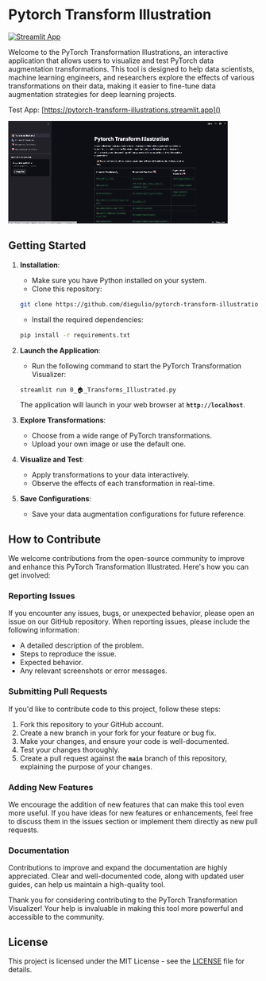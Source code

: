 # Pytorch Transform Illustration

[![Streamlit App](https://static.streamlit.io/badges/streamlit_badge_black_white.svg)](https://pytorch-transform-illustrations.streamlit.app)

Welcome to the PyTorch Transformation Illustrations, an interactive application that allows users to visualize and test PyTorch data augmentation transformations. This tool is designed to help data scientists, machine learning engineers, and researchers explore the effects of various transformations on their data, making it easier to fine-tune data augmentation strategies for deep learning projects.

Test App: [https://pytorch-transform-illustrations.streamlit.app]()

![pytorch_transform_ill.gif](statics/pytorch_transform_ill.gif)

## **Getting Started**

1. **Installation**:
    - Make sure you have Python installed on your system.
    - Clone this repository:
    
    ```bash
    git clone https://github.com/diegulio/pytorch-transform-illustrations
    ```
    
    - Install the required dependencies:
    
    ```bash
    pip install -r requirements.txt
    ```
    
2. **Launch the Application**:
    - Run the following command to start the PyTorch Transformation Visualizer:
    
    ```bash
    streamlit run 0_🏠_Transforms_Illustrated.py
    ```
    
    The application will launch in your web browser at **`http://localhost`**.
    
3. **Explore Transformations**:
    - Choose from a wide range of PyTorch transformations.
    - Upload your own image or use the default one.
4. **Visualize and Test**:
    - Apply transformations to your data interactively.
    - Observe the effects of each transformation in real-time.
5. **Save Configurations**:
    - Save your data augmentation configurations for future reference.

## **How to Contribute**

We welcome contributions from the open-source community to improve and enhance this PyTorch Transformation Illustrated. Here's how you can get involved:

### **Reporting Issues**

If you encounter any issues, bugs, or unexpected behavior, please open an issue on our GitHub repository. When reporting issues, please include the following information:

- A detailed description of the problem.
- Steps to reproduce the issue.
- Expected behavior.
- Any relevant screenshots or error messages.

### **Submitting Pull Requests**

If you'd like to contribute code to this project, follow these steps:

1. Fork this repository to your GitHub account.
2. Create a new branch in your fork for your feature or bug fix.
3. Make your changes, and ensure your code is well-documented.
4. Test your changes thoroughly.
5. Create a pull request against the **`main`** branch of this repository, explaining the purpose of your changes.

### **Adding New Features**

We encourage the addition of new features that can make this tool even more useful. If you have ideas for new features or enhancements, feel free to discuss them in the issues section or implement them directly as new pull requests.

### **Documentation**

Contributions to improve and expand the documentation are highly appreciated. Clear and well-documented code, along with updated user guides, can help us maintain a high-quality tool.

Thank you for considering contributing to the PyTorch Transformation Visualizer! Your help is invaluable in making this tool more powerful and accessible to the community.

## **License**

This project is licensed under the MIT License - see the [LICENSE](https://chat.openai.com/c/LICENSE) file for details.